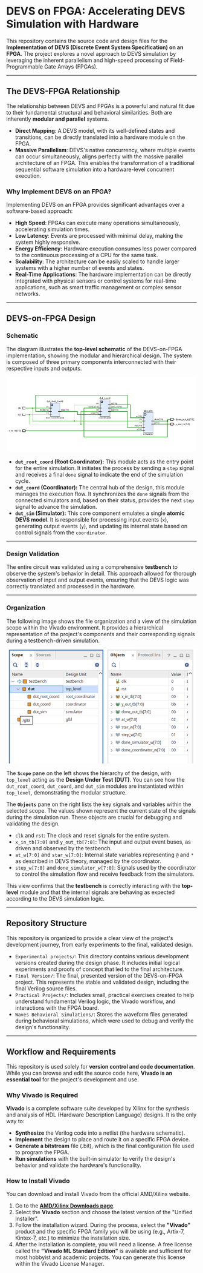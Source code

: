 # DEVS on FPGA: Accelerating DEVS Simulation with Hardware

This repository contains the source code and design files for the **Implementation of DEVS (Discrete Event System Specification) on an FPGA**. The project explores a novel approach to DEVS simulation by leveraging the inherent parallelism and high-speed processing of Field-Programmable Gate Arrays (FPGAs).

---

## The DEVS-FPGA Relationship

The relationship between DEVS and FPGAs is a powerful and natural fit due to their fundamental structural and behavioral similarities. Both are inherently **modular and parallel** systems.

* **Direct Mapping**: A DEVS model, with its well-defined states and transitions, can be directly translated into a hardware module on the FPGA.
* **Massive Parallelism**: DEVS's native concurrency, where multiple events can occur simultaneously, aligns perfectly with the massive parallel architecture of an FPGA. This enables the transformation of a traditional sequential software simulation into a hardware-level concurrent execution.

### Why Implement DEVS on an FPGA?

Implementing DEVS on an FPGA provides significant advantages over a software-based approach:

* **High Speed**: FPGAs can execute many operations simultaneously, accelerating simulation times.
* **Low Latency**: Events are processed with minimal delay, making the system highly responsive.
* **Energy Efficiency**: Hardware execution consumes less power compared to the continuous processing of a CPU for the same task.
* **Scalability**: The architecture can be easily scaled to handle larger systems with a higher number of events and states.
* **Real-Time Applications**: The hardware implementation can be directly integrated with physical sensors or control systems for real-time applications, such as smart traffic management or complex sensor networks.

---

## DEVS-on-FPGA Design
### Schematic

The diagram illustrates the **top-level schematic** of the DEVS-on-FPGA implementation, showing the modular and hierarchical design. The system is composed of three primary components interconnected with their respective inputs and outputs.

![Schematic of the design](Images/Schematic.png)

* **`dut_root_coord` (Root Coordinator):** This module acts as the entry point for the entire simulation. It initiates the process by sending a `step` signal and receives a final `done` signal to indicate the end of the simulation cycle.
* **`dut_coord` (Coordinator):** The central hub of the design, this module manages the execution flow. It synchronizes the `done` signals from the connected simulators and, based on their status, provides the next `step` signal to advance the simulation.
* **`dut_sim` (Simulator):** This core component emulates a single **atomic DEVS model**. It is responsible for processing input events (`x`), generating output events (`y`), and updating its internal state based on control signals from the `coordinator`.

---

### Design Validation

The entire circuit was validated using a comprehensive **testbench** to observe the system's behavior in detail. This approach allowed for thorough observation of input and output events, ensuring that the DEVS logic was correctly translated and processed in the hardware.

---

### Organization

The following image shows the file organization and a view of the simulation scope within the Vivado environment. It provides a hierarchical representation of the project's components and their corresponding signals during a testbench-driven simulation.

![Files organization](Images/Organization.png)

The **`Scope`** pane on the left shows the hierarchy of the design, with `top_level` acting as the **Design Under Test (DUT)**. You can see how the `dut_root_coord`, `dut_coord`, and `dut_sim` modules are instantiated within `top_level`, demonstrating the modular structure.

The **`Objects`** pane on the right lists the key signals and variables within the selected scope. The values shown represent the current state of the signals during the simulation run. These objects are crucial for debugging and validating the design.

* `clk` and `rst`: The clock and reset signals for the entire system.
* `x_in_tb[7:0]` and `y_out_tb[7:0]`: The input and output event buses, as driven and observed by the testbench.
* `at_w[7:0]` and `star_w[7:0]`: Internal state variables representing `@` and `*` as described in DEVS theory, managed by the coordinator.
* `step_w[7:0]` and `done_simulator_w[7:0]`: Signals used by the coordinator to control the simulation flow and receive feedback from the simulators.

This view confirms that the **testbench** is correctly interacting with the **top-level** module and that the internal signals are behaving as expected according to the DEVS simulation logic.

---

## Repository Structure

This repository is organized to provide a clear view of the project's development journey, from early experiments to the final, validated design.

* `Experimental projects/`: This directory contains various development versions created during the design phase. It includes initial logical experiments and proofs of concept that led to the final architecture.
* `Final Version/`: The final, presented version of the DEVS-on-FPGA project. This represents the stable and validated design, including the final Verilog source files.
* `Practical Projects/`: Includes small, practical exercises created to help understand fundamental Verilog logic, the Vivado workflow, and interactions with the FPGA board.
* `Waves Behavioral Simulations/`: Stores the waveform files generated during behavioral simulations, which were used to debug and verify the design's functionality.

---

## Workflow and Requirements

This repository is used solely for **version control and code documentation**. While you can browse and edit the source code here, **Vivado is an essential tool** for the project's development and use.

### Why Vivado is Required

**Vivado** is a complete software suite developed by Xilinx for the synthesis and analysis of HDL (Hardware Description Language) designs. It is the only way to:
* **Synthesize** the Verilog code into a netlist (the hardware schematic).
* **Implement** the design to place and route it on a specific FPGA device.
* **Generate a bitstream** file (.bit), which is the final configuration file used to program the FPGA.
* **Run simulations** with the built-in simulator to verify the design's behavior and validate the hardware's functionality.

### How to Install Vivado

You can download and install Vivado from the official AMD/Xilinx website.

1.  Go to the **[AMD/Xilinx Downloads page](https://www.xilinx.com/support/download.html)**.
2.  Select the **Vivado** section and choose the latest version of the "Unified Installer".
3.  Follow the installation wizard. During the process, select the **"Vivado"** product and the specific FPGA family you will be using (e.g., Artix-7, Kintex-7, etc.) to minimize the installation size.
4.  After the installation is complete, you will need a license. A free license called the **"Vivado ML Standard Edition"** is available and sufficient for most hobbyist and academic projects. You can generate this license within the Vivado License Manager.